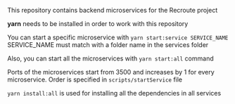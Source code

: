 This repository contains backend microservices for the Recroute project

**yarn** needs to be installed in order to work with this repository

You can start a specific microservice with `yarn start:service SERVICE_NAME`
SERVICE_NAME must match with a folder name in the services folder

Also, you can start all the microservices with `yarn start:all` command

Ports of the microservices start from 3500 and increases by 1 for every microservice. Order is specified in `scripts/startService` file

`yarn install:all` is used for installing all the dependencies in all services